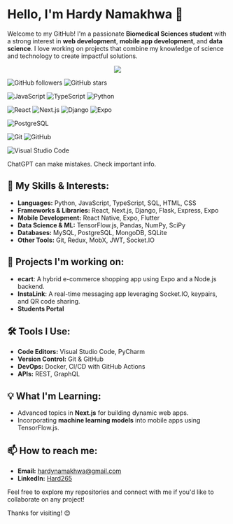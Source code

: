 # Hello, I'm Hardy Namakhwa 👋

Welcome to my GitHub! I'm a passionate **Biomedical Sciences student** with a strong interest in **web development**, **mobile app development**, and **data science**. I love working on projects that combine my knowledge of science and technology to create impactful solutions.

<p align="center">
  <a href="https://skillicons.dev">
    <img src="https://skillicons.dev/icons?i=py,js,ts,kotlin,git,github,nodejs,react,vue,django,nextjs,flutter,express,sequelize,vscode,androidstudio&perline=8" />
  </a>
</p>

![GitHub followers](https://img.shields.io/github/followers/Hard265?label=Follow%20Me&style=social)
![GitHub stars](https://img.shields.io/github/stars/Hard265?affiliations=OWNER%2CCOLLABORATOR&style=social)

![JavaScript](https://img.shields.io/badge/Code-JavaScript-informational?style=flat&logo=javascript&color=yellow)
![TypeScript](https://img.shields.io/badge/Code-TypeScript-informational?style=flat&logo=typescript&color=007ACC)
![Python](https://img.shields.io/badge/Code-Python-informational?style=flat&logo=python&color=3776AB)

![React](https://img.shields.io/badge/Framework-React-informational?style=flat&logo=react&color=61DAFB)
![Next.js](https://img.shields.io/badge/Framework-Next.js-informational?style=flat&logo=next.js&color=000000)
![Django](https://img.shields.io/badge/Framework-Django-informational?style=flat&logo=django&color=092E20)
![Expo](https://img.shields.io/badge/Framework-Expo-informational?style=flat&logo=expo&color=000020)

![PostgreSQL](https://img.shields.io/badge/Database-PostgreSQL-informational?style=flat&logo=postgresql&color=4169E1)

![Git](https://img.shields.io/badge/Version%20Control-Git-informational?style=flat&logo=git&color=F05032)
![GitHub](https://img.shields.io/badge/Platform-GitHub-informational?style=flat&logo=github&color=181717)

![Visual Studio Code](https://img.shields.io/badge/Editor-VS%20Code-informational?style=flat&logo=visual-studio-code&color=007ACC)

ChatGPT can make mistakes. Check important info.

## 🌟 My Skills & Interests:
- **Languages:** Python, JavaScript, TypeScript, SQL, HTML, CSS
- **Frameworks & Libraries:** React, Next.js, Django, Flask, Express, Expo
- **Mobile Development:** React Native, Expo, Flutter
- **Data Science & ML:** TensorFlow.js, Pandas, NumPy, SciPy
- **Databases:** MySQL, PostgreSQL, MongoDB, SQLite
- **Other Tools:** Git, Redux, MobX, JWT, Socket.IO

## 🚀 Projects I'm working on:
- **ecart**: A hybrid e-commerce shopping app using Expo and a Node.js backend.
- **InstaLink**: A real-time messaging app leveraging Socket.IO, keypairs, and QR code sharing.
- **Students Portal**

## 🛠️ Tools I Use:
- **Code Editors:** Visual Studio Code, PyCharm
- **Version Control:** Git & GitHub
- **DevOps:** Docker, CI/CD with GitHub Actions
- **APIs:** REST, GraphQL

## 💡 What I'm Learning:
- Advanced topics in **Next.js** for building dynamic web apps.
- Incorporating **machine learning models** into mobile apps using TensorFlow.js.

## 📫 How to reach me:
- **Email:** hardynamakhwa@gmail.com
- **LinkedIn:** [Hard265](https://www.linkedin.com/in/hard_265)

Feel free to explore my repositories and connect with me if you'd like to collaborate on any project!

Thanks for visiting! 😊
